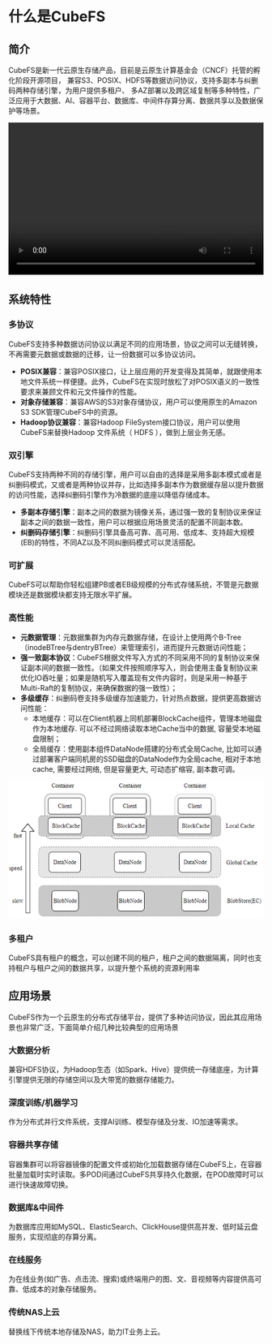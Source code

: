 # 什么是CubeFS

## 简介
CubeFS是新一代云原生存储产品，目前是云原生计算基金会（CNCF）托管的孵化阶段开源项目，
兼容S3、POSIX、HDFS等数据访问协议，支持多副本与纠删码两种存储引擎，为用户提供多租户、
多AZ部署以及跨区域复制等多种特性，广泛应用于大数据、AI、容器平台、数据库、中间件存算分离、数据共享以及数据保护等场景。

<video width="100%" height="300" controls>
    <source src="https://ocs-cn-north1.heytapcs.com/cubefs/community/video1657061611.mp4" type="video/mp4">
</video>

## 系统特性

### 多协议

CubeFS支持多种数据访问协议以满足不同的应用场景，协议之间可以无缝转换，不再需要元数据或数据的迁移，让一份数据可以多协议访问。

- **POSIX兼容**：兼容POSIX接口，让上层应用的开发变得及其简单，就跟使用本地文件系统一样便捷。此外，CubeFS在实现时放松了对POSIX语义的一致性要求来兼顾文件和元文件操作的性能。
- **对象存储兼容**：兼容AWS的S3对象存储协议，用户可以使用原生的Amazon S3 SDK管理CubeFS中的资源。
- **Hadoop协议兼容**：兼容Hadoop FileSystem接口协议，用户可以使用CubeFS来替换Hadoop 文件系统（ HDFS ），做到上层业务无感。

### 双引擎

CubeFS支持两种不同的存储引擎，用户可以自由的选择是采用多副本模式或者是纠删码模式，又或者是两种协议并存，比如选择多副本作为数据缓存层以提升数据的访问性能，选择纠删码引擎作为冷数据的底座以降低存储成本。

- **多副本存储引擎**：副本之间的数据为镜像关系，通过强一致的复制协议来保证副本之间的数据一致性，用户可以根据应用场景灵活的配置不同副本数。
- **纠删码存储引擎**：纠删码引擎具备高可靠、高可用、低成本、支持超大规模(EB)的特性，不同AZ以及不同纠删码模式可以灵活搭配。

### 可扩展

CubeFS可以帮助你轻松组建PB或者EB级规模的分布式存储系统，不管是元数据模块还是数据模块都支持无限水平扩展。

### 高性能

- **元数据管理**：元数据集群为内存元数据存储，在设计上使用两个B-Tree（inodeBTree与dentryBTree）来管理索引，进而提升元数据访问性能；
- **强一致副本协议**：CubeFS根据文件写入方式的不同采用不同的复制协议来保证副本间的数据一致性。（如果文件按照顺序写入，则会使用主备复制协议来优化IO吞吐量；如果是随机写入覆盖现有文件内容时，则是采用一种基于Multi-Raft的复制协议，来确保数据的强一致性）；
- **多级缓存**：纠删码卷支持多级缓存加速能力，针对热点数据，提供更高数据访问性能：
    -  本地缓存：可以在Client机器上同机部署BlockCache组件，管理本地磁盘作为本地缓存. 可以不经过网络读取本地Cache当中的数据, 容量受本地磁盘限制；
    -  全局缓存：使用副本组件DataNode搭建的分布式全局Cache, 比如可以通过部署客户端同机房的SSD磁盘的DataNode作为全局cache, 相对于本地cache, 需要经过网络, 但是容量更大, 可动态扩缩容, 副本数可调。

![cache](../pic/cfs-cache.png)

### 多租户

CubeFS具有租户的概念，可以创建不同的租户，租户之间的数据隔离，同时也支持租户与租户之间的数据共享，以提升整个系统的资源利用率

## 应用场景

CubeFS作为一个云原生的分布式存储平台，提供了多种访问协议，因此其应用场景也非常广泛，下面简单介绍几种比较典型的应用场景

### 大数据分析

兼容HDFS协议，为Hadoop生态（如Spark、Hive）提供统一存储底座，为计算引擎提供无限的存储空间以及大带宽的数据存储能力。

### 深度训练/机器学习

作为分布式并行文件系统，支撑AI训练、模型存储及分发、IO加速等需求。

### 容器共享存储

容器集群可以将容器镜像的配置文件或初始化加载数据存储在CubeFS上，在容器批量加载时实时读取。多POD间通过CubeFS共享持久化数据，在POD故障时可以进行快速故障切换。

### 数据库&中间件

为数据库应用如MySQL、ElasticSearch、ClickHouse提供高并发、低时延云盘服务，实现彻底的存算分离。

### 在线服务

为在线业务(如广告、点击流、搜索)或终端用户的图、文、音视频等内容提供高可靠、低成本的对象存储服务。

### 传统NAS上云

替换线下传统本地存储及NAS，助力IT业务上云。
